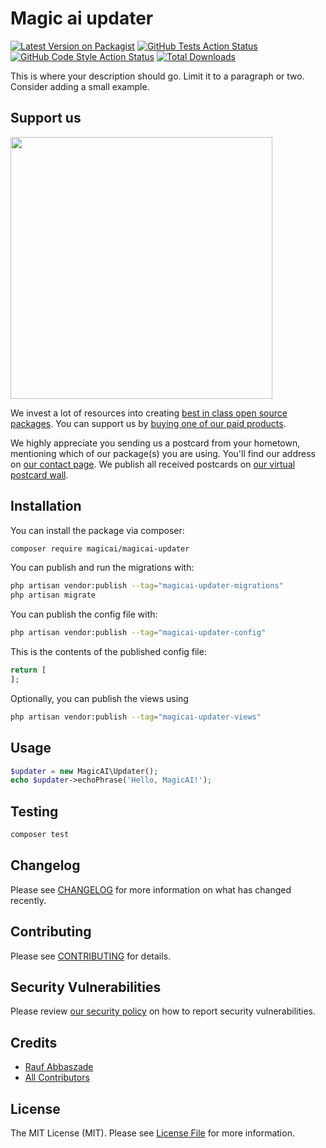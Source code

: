 # Magic ai updater

[![Latest Version on Packagist](https://img.shields.io/packagist/v/magicai/magicai-updater.svg?style=flat-square)](https://packagist.org/packages/magicai/magicai-updater)
[![GitHub Tests Action Status](https://img.shields.io/github/actions/workflow/status/magicai/magicai-updater/run-tests.yml?branch=main&label=tests&style=flat-square)](https://github.com/magicai/magicai-updater/actions?query=workflow%3Arun-tests+branch%3Amain)
[![GitHub Code Style Action Status](https://img.shields.io/github/actions/workflow/status/magicai/magicai-updater/fix-php-code-style-issues.yml?branch=main&label=code%20style&style=flat-square)](https://github.com/magicai/magicai-updater/actions?query=workflow%3A"Fix+PHP+code+style+issues"+branch%3Amain)
[![Total Downloads](https://img.shields.io/packagist/dt/magicai/magicai-updater.svg?style=flat-square)](https://packagist.org/packages/magicai/magicai-updater)

This is where your description should go. Limit it to a paragraph or two. Consider adding a small example.

## Support us

[<img src="https://github-ads.s3.eu-central-1.amazonaws.com/magicai-updater.jpg?t=1" width="419px" />](https://spatie.be/github-ad-click/magicai-updater)

We invest a lot of resources into creating [best in class open source packages](https://spatie.be/open-source). You can support us by [buying one of our paid products](https://spatie.be/open-source/support-us).

We highly appreciate you sending us a postcard from your hometown, mentioning which of our package(s) you are using. You'll find our address on [our contact page](https://spatie.be/about-us). We publish all received postcards on [our virtual postcard wall](https://spatie.be/open-source/postcards).

## Installation

You can install the package via composer:

```bash
composer require magicai/magicai-updater
```

You can publish and run the migrations with:

```bash
php artisan vendor:publish --tag="magicai-updater-migrations"
php artisan migrate
```

You can publish the config file with:

```bash
php artisan vendor:publish --tag="magicai-updater-config"
```

This is the contents of the published config file:

```php
return [
];
```

Optionally, you can publish the views using

```bash
php artisan vendor:publish --tag="magicai-updater-views"
```

## Usage

```php
$updater = new MagicAI\Updater();
echo $updater->echoPhrase('Hello, MagicAI!');
```

## Testing

```bash
composer test
```

## Changelog

Please see [CHANGELOG](CHANGELOG.md) for more information on what has changed recently.

## Contributing

Please see [CONTRIBUTING](CONTRIBUTING.md) for details.

## Security Vulnerabilities

Please review [our security policy](../../security/policy) on how to report security vulnerabilities.

## Credits

- [Rauf Abbaszade](https://github.com/rafoabbas)
- [All Contributors](../../contributors)

## License

The MIT License (MIT). Please see [License File](LICENSE.md) for more information.
